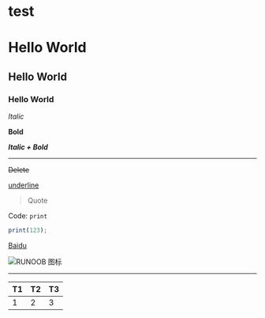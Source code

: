 # test

# Hello World
## Hello World
### Hello World

*Italic*

**Bold**

***Italic + Bold***

----

~~Delete~~

<u>underline</u>

> Quote

Code: `print`

```javascript
print(123);
```

[Baidu](www.baidu.com)

![RUNOOB 图标](http://static.runoob.com/images/runoob-logo.png)

---

|T1|T2|T3|
|--|--|--|
|1 |2 |3 |


